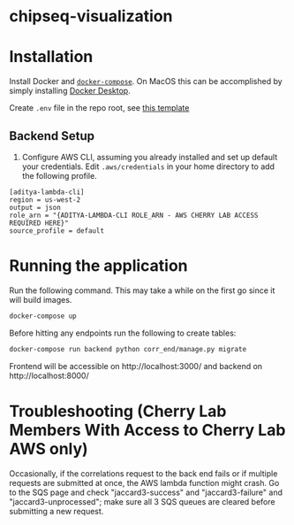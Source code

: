 # chipseq-visualization

# Installation

Install Docker and [`docker-compose`](https://docs.docker.com/compose/). On MacOS this can be accomplished by simply installing [Docker Desktop](https://docs.docker.com/docker-for-mac/install/).

Create `.env` file in the repo root, see [this template](./backend/corr_end/.env.example)

## Backend Setup

1. Configure AWS CLI, assuming you already installed and set up default your credentials. Edit `.aws/credentials` in your home directory to add the following profile.

```
[aditya-lambda-cli]
region = us-west-2
output = json
role_arn = "{ADITYA-LAMBDA-CLI ROLE_ARN - AWS CHERRY LAB ACCESS REQUIRED HERE}"
source_profile = default
```

# Running the application

Run the following command. This may take a while on the first go since it will build images.

```bash
docker-compose up
```

Before hitting any endpoints run the following to create tables:
```bash
docker-compose run backend python corr_end/manage.py migrate
```

Frontend will be accessible on http://localhost:3000/ and backend on http://localhost:8000/

# Troubleshooting (Cherry Lab Members With Access to Cherry Lab AWS only)

Occasionally, if the correlations request to the back end fails or if multiple requests are submitted at once, the AWS lambda function might crash. Go to the SQS page and check "jaccard3-success" and "jaccard3-failure" and "jaccard3-unprocessed"; make sure all 3 SQS queues are cleared before submitting a new request.
